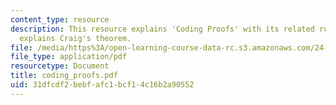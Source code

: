 ```yaml
---
content_type: resource
description: This resource explains 'Coding Proofs' with its related rules. It also
  explains Craig's theorem.
file: /media/https%3A/open-learning-course-data-rc.s3.amazonaws.com/24-242-logic-ii-spring-2004/31dfcdf2bebfafc1bcf14c16b2a90552_coding_proofs.pdf
file_type: application/pdf
resourcetype: Document
title: coding_proofs.pdf
uid: 31dfcdf2-bebf-afc1-bcf1-4c16b2a90552
---
```

